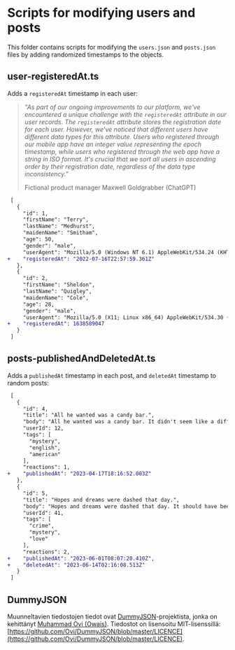 # Scripts for modifying users and posts

This folder contains scripts for modifying the `users.json` and `posts.json` files by adding randomized timestamps to the objects.

## user-registeredAt.ts

Adds a `registeredAt` timestamp in each user:

> *"As part of our ongoing improvements to our platform, we've encountered a unique challenge with the `registeredAt` attribute in our user records. The `registeredAt` attribute stores the registration date for each user. However, we've noticed that different users have different data types for this attribute. Users who registered through our mobile app have an integer value representing the epoch timestamp, while users who registered through the web app have a string in ISO format. It's crucial that we sort all users in ascending order by their registration date, regardless of the data type inconsistency."*
>
> Fictional product manager Maxwell Goldgrabber (ChatGPT)

```diff
 [
   {
     "id": 1,
     "firstName": "Terry",
     "lastName": "Medhurst",
     "maidenName": "Smitham",
     "age": 50,
     "gender": "male",
     "userAgent": "Mozilla/5.0 (Windows NT 6.1) AppleWebKit/534.24 (KHTML, like Gecko) Chrome/12.0.702.0 Safari/534.24",
+    "registeredAt": "2022-07-16T22:57:59.361Z"
   },
   {
     "id": 2,
     "firstName": "Sheldon",
     "lastName": "Quigley",
     "maidenName": "Cole",
     "age": 28,
     "gender": "male",
     "userAgent": "Mozilla/5.0 (X11; Linux x86_64) AppleWebKit/534.30 (KHTML, like Gecko) Ubuntu/11.04 Chromium/12.0.742.112 Chrome/12.0.742.112 Safari/534.30",
+    "registeredAt": 1638589047
   }
 ]
```

## posts-publishedAndDeletedAt.ts

Adds a `publishedAt` timestamp in each post, and `deletedAt` timestamp to random posts:

```diff
 [
   {
     "id": 4,
     "title": "All he wanted was a candy bar.",
     "body": "All he wanted was a candy bar. It didn't seem like a difficult request to comprehend, but the clerk remained frozen and didn't seem to want to honor the request. It might have had something to do with the gun pointed at his face.",
     "userId": 12,
     "tags": [
       "mystery",
       "english",
       "american"
     ],
     "reactions": 1,
+    "publishedAt": "2023-04-17T18:16:52.003Z"
   },
   {
     "id": 5,
     "title": "Hopes and dreams were dashed that day.",
     "body": "Hopes and dreams were dashed that day. It should have been expected, but it still came as a shock. The warning signs had been ignored in favor of the possibility, however remote, that it could actually happen. That possibility had grown from hope to an undeniable belief it must be destiny. That was until it wasn't and the hopes and dreams came crashing down.",
     "userId": 41,
     "tags": [
       "crime",
       "mystery",
       "love"
     ],
     "reactions": 2,
+    "publishedAt": "2023-06-01T08:07:20.410Z",
+    "deletedAt": "2023-06-14T02:16:08.513Z"
   }
 ]
```

## DummyJSON

Muunneltavien tiedostojen tiedot ovat [DummyJSON](https://github.com/Ovi/DummyJSON/)-projektista, jonka on kehittänyt [Muhammad Ovi (Owais)](https://github.com/Ovi/). Tiedostot on lisensoitu MIT-lisenssillä: [https://github.com/Ovi/DummyJSON/blob/master/LICENCE](https://github.com/Ovi/DummyJSON/blob/master/LICENCE).
